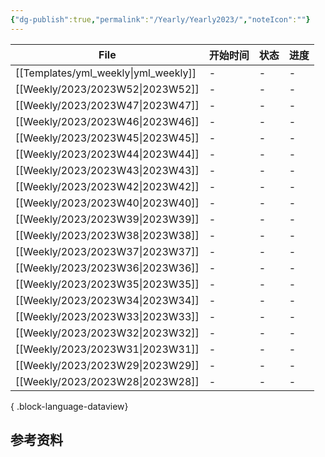 ```yaml
---
{"dg-publish":true,"permalink":"/Yearly/Yearly2023/","noteIcon":""}
---
```



| File                                    | 开始时间 | 状态 | 进度 |
| --------------------------------------- | ---- | -- | -- |
| [[Templates/yml_weekly\|yml_weekly]] | \-   | \- | \- |
| [[Weekly/2023/2023W52\|2023W52]]     | \-   | \- | \- |
| [[Weekly/2023/2023W47\|2023W47]]     | \-   | \- | \- |
| [[Weekly/2023/2023W46\|2023W46]]     | \-   | \- | \- |
| [[Weekly/2023/2023W45\|2023W45]]     | \-   | \- | \- |
| [[Weekly/2023/2023W44\|2023W44]]     | \-   | \- | \- |
| [[Weekly/2023/2023W43\|2023W43]]     | \-   | \- | \- |
| [[Weekly/2023/2023W42\|2023W42]]     | \-   | \- | \- |
| [[Weekly/2023/2023W40\|2023W40]]     | \-   | \- | \- |
| [[Weekly/2023/2023W39\|2023W39]]     | \-   | \- | \- |
| [[Weekly/2023/2023W38\|2023W38]]     | \-   | \- | \- |
| [[Weekly/2023/2023W37\|2023W37]]     | \-   | \- | \- |
| [[Weekly/2023/2023W36\|2023W36]]     | \-   | \- | \- |
| [[Weekly/2023/2023W35\|2023W35]]     | \-   | \- | \- |
| [[Weekly/2023/2023W34\|2023W34]]     | \-   | \- | \- |
| [[Weekly/2023/2023W33\|2023W33]]     | \-   | \- | \- |
| [[Weekly/2023/2023W32\|2023W32]]     | \-   | \- | \- |
| [[Weekly/2023/2023W31\|2023W31]]     | \-   | \- | \- |
| [[Weekly/2023/2023W29\|2023W29]]     | \-   | \- | \- |
| [[Weekly/2023/2023W28\|2023W28]]     | \-   | \- | \- |

{ .block-language-dataview}


## 参考资料